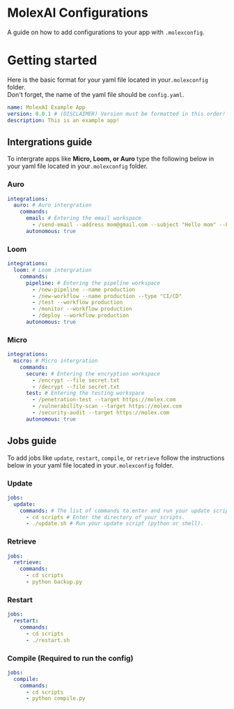 # MolexAI Configurations
A guide on how to add configurations to your app with `.molexconfig`.

# Getting started
Here is the basic format for your yaml file located in your`.molexconfig` folder.
<br>Don't forget, the name of the yaml file should be `config.yaml`.</br>

```yaml
name: MolexAI Example App
version: 0.0.1 # (DISCLAIMER) Version must be formatted in this order!
description: This is an example app!
```

## Intergrations guide
To intergrate apps like **Micro, Loom, or Auro** type the following below in your yaml file located in your`.molexconfig` folder.

### Auro
```yaml
integrations:
  auro: # Auro intergration
    commands: 
      email: # Entering the email workspace
        - /send-email --address mom@gmail.com --subject "Hello mom" --body "How are you doing?"
      autonomous: true
```
### Loom

```yaml
integrations:
  loom: # Loom intergration
    commands:
      pipeline: # Entering the pipeline workspace
        - /new-pipeline --name production
        - /new-workflow --name production --type "CI/CD"
        - /test --workflow production
        - /monitor --workflow production
        - /deploy --workflow production
      autonomous: true
```
### Micro

```yaml
integrations:
  micro: # Micro intergration
    commands:
      secure: # Entering the encryption workspace
        - /encrypt --file secret.txt
        - /decrypt --file secret.txt
      test: # Entering the testing workspace
        - /penetration-test --target https://molex.com
        - /vulnerability-scan --target https://molex.com
        - /security-audit --target https://molex.com
      autonomous: true
```

## Jobs guide
To add jobs like `update`, `restart`, `compile`, or `retrieve` follow the instructions below in your yaml file located in your`.molexconfig` folder.

### Update
```yaml
jobs:
  update:
    commands: # The list of commands to enter and run your update script.
      - cd scripts # Enter the directory of your scripts.
      - ./update.sh # Run your update script (python or shell).
```

### Retrieve
```yaml
jobs:
  retrieve:
    commands:
      - cd scripts
      - python backup.py
```

### Restart
```yaml
jobs:
  restart:
    commands:
      - cd scripts
      - ./restart.sh
```

### Compile (Required to run the config)
```yaml
jobs:
  compile:
    commands:
      - cd scripts
      - python compile.py
```
